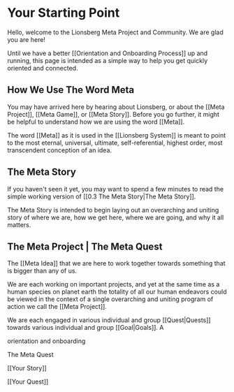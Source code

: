 # Your Starting Point
Hello, welcome to the Lionsberg Meta Project and Community. We are glad you are here! 

Until we have a better [[Orientation and Onboarding Process]] up and running, this page is intended as a simple way to help you get quickly oriented and connected. 

## How We Use The Word Meta
You may have arrived here by hearing about Lionsberg, or about the [[Meta Project]], [[Meta Game]], or [[Meta Story]]. Before you go further, it might be helpful to understand how we are using the word [[Meta]]. 

The word [[Meta]] as it is used in the [[Lionsberg System]] is meant to point to the most eternal, universal, ultimate, self-referential, highest order, most transcendent conception of an idea. 

## The Meta Story
If you haven't seen it yet, you may want to spend a few minutes to read the simple working version of [[0.3 The Meta Story|The Meta Story]].  

The Meta Story is intended to begin laying out an overarching and uniting story of where we are, how we get here, where we are going, and why it all matters. 

## The Meta Project | The Meta Quest
The [[Meta Idea]] that we are here to work together towards something that is bigger than any of us. 

We are each working on important projects, and yet at the same time as a human species on planet earth the totality of all our human endeavors could be viewed in the context of a single overarching and uniting program of action we call the [[Meta Project]]. 

We are each engaged in various individual and group [[Quest|Quests]] towards various individual and group [[Goal|Goals]]. A



orientation and onboarding 


The Meta Quest

[[Your Story]]

[[Your Quest]]
